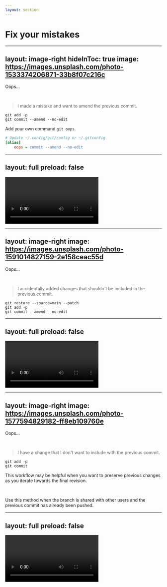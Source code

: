 ```yaml
---
layout: section
---
```


# Fix your mistakes

---
layout: image-right
hideInToc: true
image: https://images.unsplash.com/photo-1533374206871-33b8f07c216c
---

Oops...

<br />

> I made a mistake and want to amend the previous commit.
```shell
git add -p
git commit --amend --no-edit
```

<div class="absolute bottom-20px">

<pajamas-bulb /> Add your own command `git oops`.

```ini
# Update ~/.config/git/config or ~/.gitconfig
[alias]
    oops = commit --amend --no-edit
```

</div>

---
layout: full
preload: false
---

<video autoplay controls onloadstart="this.playbackRate = 0.67;">
  <source src="/videos/fix-your-mistakes-amend.webm" type="video/webm">
</video>

---
layout: image-right
image: https://images.unsplash.com/photo-1591014827159-2e158ceac55d
---

Oops...

<br />

> I accidentally added changes that shouldn't be included in the previous commit.
```shell
git restore --source=main --patch
git add -p
git commit --amend --no-edit
```

---
layout: full
preload: false
---

<video autoplay controls onloadstart="this.playbackRate = 0.67;">
  <source src="/videos/fix-your-mistakes-restore.webm" type="video/webm">
</video>

---
layout: image-right
image: https://images.unsplash.com/photo-1577594829182-ff8eb109760e
---

Oops...

<br />

> I have a change that I don't want to include with the previous commit.
```shell
git add -p
git commit
```

<div class="absolute bottom-20px">

<pajamas-bulb /> This workflow may be helpful when you want to preserve previous changes as you iterate towards the final revision.<br />

<br />

<ph-warning-bold /> Use this method when the branch is shared with other users and the previous commit has already been pushed.

</div>

---
layout: full
preload: false
---

<video autoplay controls onloadstart="this.playbackRate = 0.67;">
  <source src="/videos/fix-your-mistakes-commit.webm" type="video/webm">
</video>
